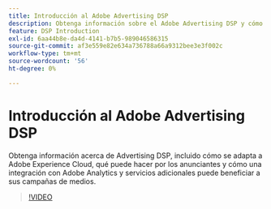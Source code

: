 ```yaml
---
title: Introducción al Adobe Advertising DSP
description: Obtenga información sobre el Adobe Advertising DSP y cómo puede beneficiar a sus campañas de medios.
feature: DSP Introduction
exl-id: 6aa44b8e-da4d-4141-b7b5-989046586315
source-git-commit: af3e559e82e634a736788a66a9312bee3e3f002c
workflow-type: tm+mt
source-wordcount: '56'
ht-degree: 0%

---
```


# Introducción al Adobe Advertising DSP

Obtenga información acerca de Advertising DSP, incluido cómo se adapta a Adobe Experience Cloud, qué puede hacer por los anunciantes y cómo una integración con Adobe Analytics y servicios adicionales puede beneficiar a sus campañas de medios.

>[!VIDEO](https://video.tv.adobe.com/v/339200)
